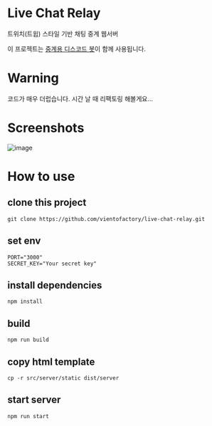 # Live Chat Relay

트위치(트윕) 스타일 기반 채팅 중계 웹서버

이 프로젝트는 [중계용 디스코드 봇](https://github.com/vientofactory/chat-relay-bot)이 함께 사용됩니다.

# Warning

코드가 매우 더럽습니다. 시간 날 때 리팩토링 해볼게요...

# Screenshots

![image](https://github.com/vientofactory/live-chat-relay/assets/107330816/2bd4229a-71b6-4fd8-9e46-fa5afd21c4f0)

# How to use

## clone this project

```
git clone https://github.com/vientofactory/live-chat-relay.git
```

## set env

```
PORT="3000"
SECRET_KEY="Your secret key"
```

## install dependencies

```
npm install
```

## build

```
npm run build
```

## copy html template

```
cp -r src/server/static dist/server
```

## start server

```
npm run start
```

